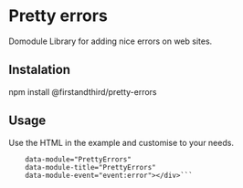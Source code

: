 # Pretty errors
Domodule Library for adding nice errors on web sites.

## Instalation
npm install @firstandthird/pretty-errors

## Usage
Use the HTML in the example and customise to your needs.
```<div
    data-module="PrettyErrors"
    data-module-title="PrettyErrors"
    data-module-event="event:error"></div>```
